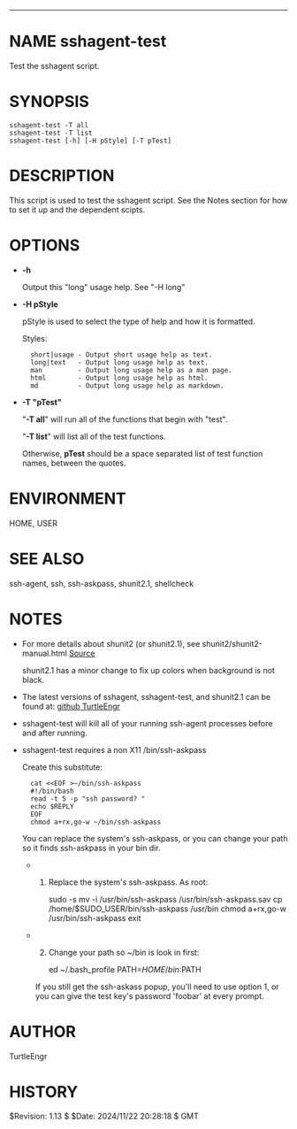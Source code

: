 <div>
    <hr/>
</div>

# NAME sshagent-test

Test the sshagent script.

# SYNOPSIS

    sshagent-test -T all
    sshagent-test -T list
    sshagent-test [-h] [-H pStyle] [-T pTest]

# DESCRIPTION

This script is used to test the sshagent script. See the Notes section
for how to set it up and the dependent scipts.

# OPTIONS

- **-h**

    Output this "long" usage help. See "-H long"

- **-H pStyle**

    pStyle is used to select the type of help and how it is formatted.

    Styles:

        short|usage - Output short usage help as text.
        long|text   - Output long usage help as text.
        man         - Output long usage help as a man page.
        html        - Output long usage help as html.
        md          - Output long usage help as markdown.

- **-T "pTest"**

    "**-T all**" will run all of the functions that begin with "test".

    "**-T list**" will list all of the test functions.

    Otherwise, **pTest** should be a space separated list of test function
    names, between the quotes.

# ENVIRONMENT

HOME, USER

# SEE ALSO

ssh-agent, ssh, ssh-askpass, shunit2.1, shellcheck

# NOTES

- For more details about shunit2 (or shunit2.1), see
shunit2/shunit2-manual.html [Source](https://github.com/kward/shunit2)

    shunit2.1 has a minor change to fix up colors when background is not black.

- The latest versions of sshagent, sshagent-test, and shunit2.1 can be
found at:
[github TurtleEngr](https://github.com/TurtleEngr/my-utility-scripts/tree/main/bin)
- sshagent-test will kill all of your running ssh-agent processes before
and after running.
- sshagent-test requires a non X11 /bin/ssh-askpass

    Create this substitute:

        cat <<EOF >~/bin/ssh-askpass
        #!/bin/bash
        read -t 5 -p "ssh password? "
        echo $REPLY
        EOF
        chmod a+rx,go-w ~/bin/ssh-askpass

    You can replace the system's ssh-askpass, or you can change your path
    so it finds ssh-askpass in your bin dir.

    - 1. Replace the system's ssh-askpass. As root:

            sudo -s
            mv -i /usr/bin/ssh-askpass /usr/bin/ssh-askpass.sav
            cp /home/$SUDO_USER/bin/ssh-askpass /usr/bin
            chmod a+rx,go-w /usr/bin/ssh-askpass
            exit

    - 2. Change your path so ~/bin is look in first:

            ed ~/.bash_profile
            PATH=$HOME/bin:$PATH

        If you still get the ssh-askass popup, you'll need to use option 1, or
        you can give the test key's password 'foobar' at every prompt.

# AUTHOR

TurtleEngr

# HISTORY

$Revision: 1.13 $ $Date: 2024/11/22 20:28:18 $ GMT
